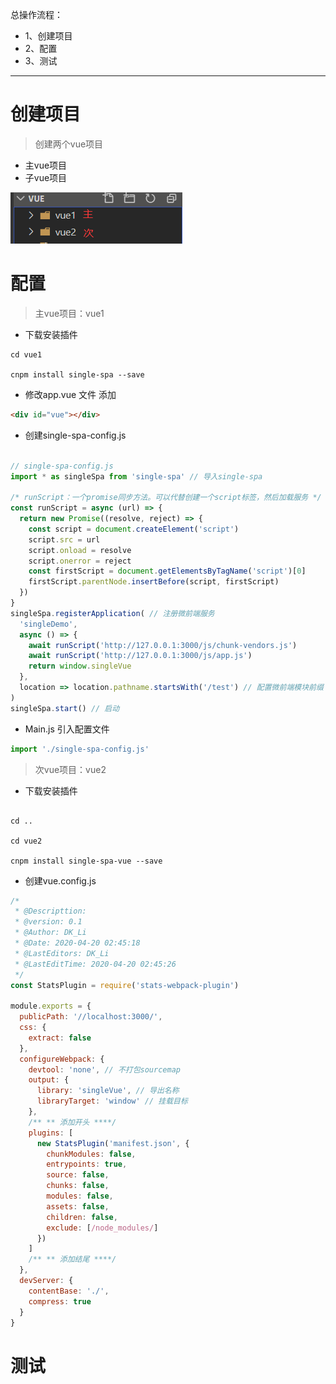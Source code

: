 总操作流程：
- 1、创建项目
- 2、配置
- 3、测试

***

# 创建项目

> 创建两个vue项目

- 主vue项目
- 子vue项目

![](image/1-1.png)

# 配置

> 主vue项目：vue1

- 下载安装插件

```shell
cd vue1

cnpm install single-spa --save
```

- 修改app.vue 文件 添加

```html
<div id="vue"></div>
```

- 创建single-spa-config.js

```js

// single-spa-config.js
import * as singleSpa from 'single-spa' // 导入single-spa

/* runScript：一个promise同步方法。可以代替创建一个script标签，然后加载服务 */
const runScript = async (url) => {
  return new Promise((resolve, reject) => {
    const script = document.createElement('script')
    script.src = url
    script.onload = resolve
    script.onerror = reject
    const firstScript = document.getElementsByTagName('script')[0]
    firstScript.parentNode.insertBefore(script, firstScript)
  })
}
singleSpa.registerApplication( // 注册微前端服务
  'singleDemo',
  async () => {
    await runScript('http://127.0.0.1:3000/js/chunk-vendors.js')
    await runScript('http://127.0.0.1:3000/js/app.js')
    return window.singleVue
  },
  location => location.pathname.startsWith('/test') // 配置微前端模块前缀
)
singleSpa.start() // 启动
```

- Main.js 引入配置文件

```js
import './single-spa-config.js'
```

> 次vue项目：vue2

- 下载安装插件

```shell

cd ..

cd vue2

cnpm install single-spa-vue --save
```

- 创建vue.config.js

```js
/*
 * @Descripttion:
 * @version: 0.1
 * @Author: DK_Li
 * @Date: 2020-04-20 02:45:18
 * @LastEditors: DK_Li
 * @LastEditTime: 2020-04-20 02:45:26
 */
const StatsPlugin = require('stats-webpack-plugin')

module.exports = {
  publicPath: '//localhost:3000/',
  css: {
    extract: false
  },
  configureWebpack: {
    devtool: 'none', // 不打包sourcemap
    output: {
      library: 'singleVue', // 导出名称
      libraryTarget: 'window' // 挂载目标
    },
    /** ** 添加开头 ****/
    plugins: [
      new StatsPlugin('manifest.json', {
        chunkModules: false,
        entrypoints: true,
        source: false,
        chunks: false,
        modules: false,
        assets: false,
        children: false,
        exclude: [/node_modules/]
      })
    ]
    /** ** 添加结尾 ****/
  },
  devServer: {
    contentBase: './',
    compress: true
  }
}

```



# 测试
